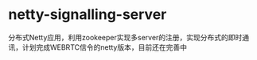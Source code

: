 # netty-signalling-server
分布式Netty应用，利用zookeeper实现多server的注册，实现分布式的即时通讯，计划完成WEBRTC信令的netty版本，目前还在完善中
